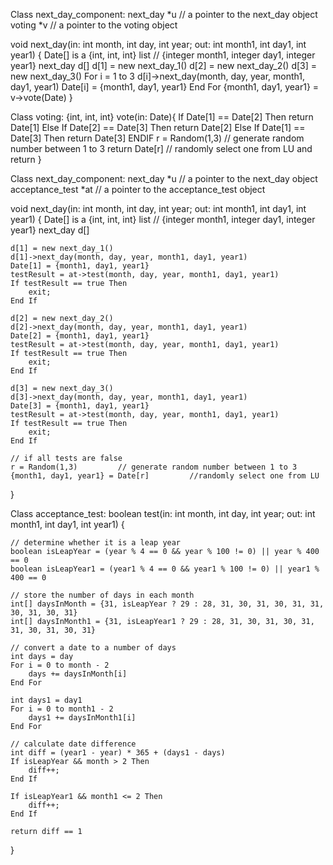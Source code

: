 Class next_day_component:
next_day *u 		// a pointer to the next_day object
voting *v 			// a pointer to the voting object

void next_day(in: int month, int day, int year; out: int month1, int day1, int year1) {
	Date[] is a {int, int, int} list 		// {integer month1, integer day1, integer year1}
	next_day d[]
	d[1] = new next_day_1()
	d[2] = new next_day_2()
	d[3] = new next_day_3()
	For i = 1 to 3
		d[i]->next_day(month, day, year, month1, day1, year1)
		Date[i] = {month1, day1, year1}
	End For
	{month1, day1, year1} = v->vote(Date)
}

Class voting:
{int, int, int} vote(in: Date){
	If Date[1] == Date[2] Then
		return Date[1] 
	Else If Date[2] == Date[3] Then
		return Date[2]
	Else If Date[1] == Date[3] Then
		return Date[3] 
	ENDIF
	r = Random(1,3) 	// generate random number between 1 to 3
	return Date[r] 		// randomly select one from LU and return
}



























Class next_day_component:
next_day *u 			// a pointer to the next_day object
acceptance_test *at 	// a pointer to the acceptance_test object

void next_day(in: int month, int day, int year; out: int month1, int day1, int year1) {
	Date[] is a {int, int, int} list 		// {integer month1, integer day1, integer year1}
	next_day d[]
	
	d[1] = new next_day_1()
	d[1]->next_day(month, day, year, month1, day1, year1)
	Date[1] = {month1, day1, year1}
	testResult = at->test(month, day, year, month1, day1, year1)
	If testResult == true Then
		exit; 
	End If
	
	d[2] = new next_day_2()
	d[2]->next_day(month, day, year, month1, day1, year1)
	Date[2] = {month1, day1, year1}
	testResult = at->test(month, day, year, month1, day1, year1)
	If testResult == true Then
		exit; 
	End If
	
	d[3] = new next_day_3()
	d[3]->next_day(month, day, year, month1, day1, year1)
	Date[3] = {month1, day1, year1}
	testResult = at->test(month, day, year, month1, day1, year1)
	If testResult == true Then
		exit; 
	End If
	
	// if all tests are false
	r = Random(1,3) 		// generate random number between 1 to 3
	{month1, day1, year1} = Date[r] 		//randomly select one from LU
}

Class acceptance_test:
boolean test(in: int month, int day, int year; out: int month1, int day1, int year1) {

	// determine whether it is a leap year
    boolean isLeapYear = (year % 4 == 0 && year % 100 != 0) || year % 400 == 0
    boolean isLeapYear1 = (year1 % 4 == 0 && year1 % 100 != 0) || year1 % 400 == 0

    // store the number of days in each month
    int[] daysInMonth = {31, isLeapYear ? 29 : 28, 31, 30, 31, 30, 31, 31, 30, 31, 30, 31}
    int[] daysInMonth1 = {31, isLeapYear1 ? 29 : 28, 31, 30, 31, 30, 31, 31, 30, 31, 30, 31}

    // convert a date to a number of days
    int days = day
    For i = 0 to month - 2
        days += daysInMonth[i]
	End For
	
    int days1 = day1
    For i = 0 to month1 - 2
        days1 += daysInMonth1[i]
    End For

    // calculate date difference
    int diff = (year1 - year) * 365 + (days1 - days)
    If isLeapYear && month > 2 Then
        diff++;
	End If
	
    If isLeapYear1 && month1 <= 2 Then
        diff++;
    End If

    return diff == 1
}





